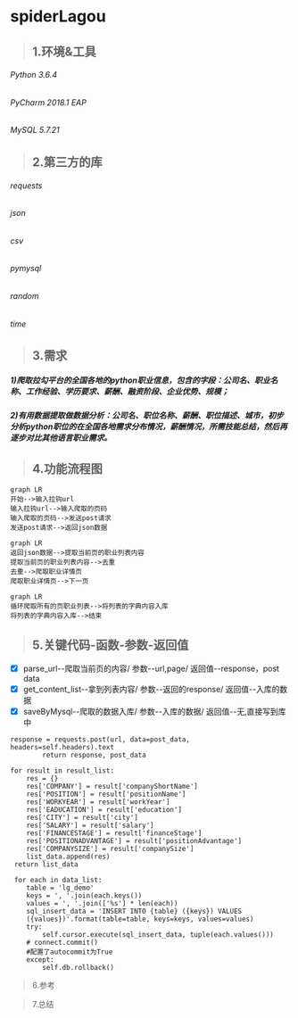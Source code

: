 # spiderLagou
>## 1.环境&工具
###### Python 3.6.4
###### PyCharm 2018.1 EAP
###### MySQL 5.7.21

>## 2.第三方的库
###### requests
###### json
###### csv
###### pymysql
###### random
###### time

>## 3.需求
 ##### 1)爬取拉勾平台的全国各地的python职业信息，包含的字段：公司名、职业名称、工作经验、学历要求、薪酬、融资阶段、企业优势、规模；
 ##### 2)有用数据提取做数据分析：公司名、职位名称、薪酬、职位描述、城市，初步分析python职位的在全国各地需求分布情况，薪酬情况，所需技能总结，然后再逐步对比其他语言职业需求。

>## 4.功能流程图




```
graph LR
开始-->输入拉钩url
输入拉钩url-->输入爬取的页码
输入爬取的页码-->发送post请求
发送post请求-->返回json数据

```

```
graph LR
返回json数据-->提取当前页的职业列表内容
提取当前页的职业列表内容-->去重
去重-->爬取职业详情页
爬取职业详情页-->下一页

```

```
graph LR
循环爬取所有的页职业列表-->将列表的字典内容入库
将列表的字典内容入库-->结束
```


<html>
<!--拉钩url->输入爬取的页码（不输默认全部）->发送post请求->返回json数据->提取当前页的职业列表内容->去重->爬取职业详情页->下一页，循环爬取所有的页职业列表->将列表的字典内容入库->关闭数据库，结束容-->
</html>


>## 5.关键代码-函数-参数-返回值
- [x] parse_url--爬取当前页的内容/ 参数--url,page/ 返回值--response，post data
- [x] get_content_list--拿到列表内容/ 参数--返回的response/ 返回值--入库的数据
- [x] saveByMysql--爬取的数据入库/ 参数--入库的数据/ 返回值--无,直接写到库中

```
response = requests.post(url, data=post_data, headers=self.headers).text
        return response, post_data
        
for result in result_list:
    res = {}
    res['COMPANY'] = result['companyShortName']
    res['POSITION'] = result['positionName']
    res['WORKYEAR'] = result['workYear']
    res['EADUCATION'] = result['education']
    res['CITY'] = result['city']
    res['SALARY'] = result['salary']
    res['FINANCESTAGE'] = result['financeStage']
    res['POSITIONADVANTAGE'] = result['positionAdvantage']
    res['COMPANYSIZE'] = result['companySize']
    list_data.append(res)           
 return list_data

 for each in data_list:
    table = 'lg_demo'
    keys = ', '.join(each.keys())
    values = ', '.join(['%s'] * len(each))
    sql_insert_data = 'INSERT INTO {table} ({keys}) VALUES
    ({values})'.format(table=table, keys=keys, values=values)
    try:
        self.cursor.execute(sql_insert_data, tuple(each.values()))
    # connect.commit()
    #配置了autocommit为True
    except:
        self.db.rollback()
```


>6.参考

>7.总结
